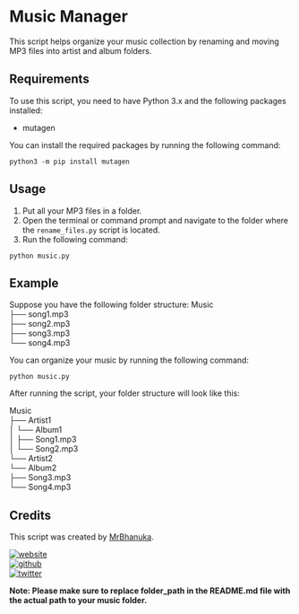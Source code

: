 # Music Manager

This script helps organize your music collection by renaming and moving MP3 files into artist and album folders.

## Requirements

To use this script, you need to have Python 3.x and the following packages installed:

- mutagen

You can install the required packages by running the following command:

```
python3 -m pip install mutagen
```

## Usage

1. Put all your MP3 files in a folder.
2. Open the terminal or command prompt and navigate to the folder where the `rename_files.py` script is located.
3. Run the following command:

```
python music.py
```

## Example

Suppose you have the following folder structure:
Music <br>
├── song1.mp3<br>
├── song2.mp3<br>
├── song3.mp3<br>
└── song4.mp3

You can organize your music by running the following command:

```
python music.py
```

After running the script, your folder structure will look like this:

Music <br>
├── Artist1 <br>
│ └── Album1 <br>
│ ├── Song1.mp3 <br>
│ └── Song2.mp3 <br>
└── Artist2 <br>
└── Album2 <br>
├── Song3.mp3 <br>
└── Song4.mp3 <br>

## Credits

This script was created by [MrBhanuka](https://github.com/mrbhanukab).

[![website](https://img.shields.io/badge/Github%20Page-mrbhanukab.github.io-lightgrey?style=for-the-badge&logo=GitHubr&logoColor=white)](https://mrbhanukab.github.io/) <br>
[![github](https://img.shields.io/badge/Github-mrbhanukab-%23333?style=for-the-badge&logo=GitHub&logoColor=white)](https://github.com/mrbhanukab) <br>
[![twitter](https://img.shields.io/badge/Twitter-mrbhanuka-%2300acee?style=for-the-badge&logo=Twitter&logoColor=white)](https://twitter.com/mrbhanuka)

**Note: Please make sure to replace folder_path in the README.md file with the actual path to your music folder.**
